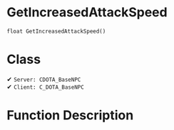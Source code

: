 # GetIncreasedAttackSpeed
```
float GetIncreasedAttackSpeed()
```
# Class
✔ `Server: CDOTA_BaseNPC`  
✔ `Client: C_DOTA_BaseNPC`  

# Function Description

